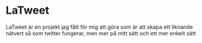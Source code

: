 # LaTweet

LaTweet är en projekt jag fått för mig att göra som är att skapa ett liknande nätvert så som twitter fungerar, men mer på mitt sätt och ett mer enkelt sätt
